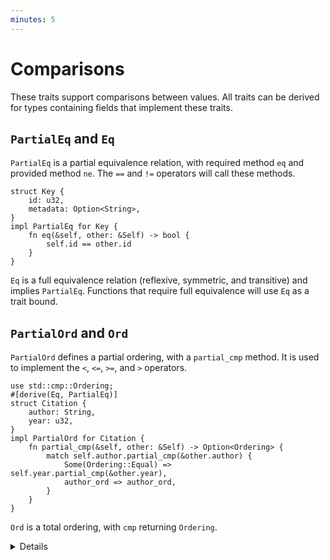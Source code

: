 ```yaml
---
minutes: 5
---
```


# Comparisons

These traits support comparisons between values. All traits can be derived for
types containing fields that implement these traits.

## `PartialEq` and `Eq`

`PartialEq` is a partial equivalence relation, with required method `eq` and
provided method `ne`. The `==` and `!=` operators will call these methods.

```rust,editable
struct Key {
    id: u32,
    metadata: Option<String>,
}
impl PartialEq for Key {
    fn eq(&self, other: &Self) -> bool {
        self.id == other.id
    }
}
```

`Eq` is a full equivalence relation (reflexive, symmetric, and transitive) and
implies `PartialEq`. Functions that require full equivalence will use `Eq` as a
trait bound.

## `PartialOrd` and `Ord`

`PartialOrd` defines a partial ordering, with a `partial_cmp` method. It is used
to implement the `<`, `<=`, `>=`, and `>` operators.

```rust,editable
use std::cmp::Ordering;
#[derive(Eq, PartialEq)]
struct Citation {
    author: String,
    year: u32,
}
impl PartialOrd for Citation {
    fn partial_cmp(&self, other: &Self) -> Option<Ordering> {
        match self.author.partial_cmp(&other.author) {
            Some(Ordering::Equal) => self.year.partial_cmp(&other.year),
            author_ord => author_ord,
        }
    }
}
```

`Ord` is a total ordering, with `cmp` returning `Ordering`.

<details>

- `PartialEq` can be implemented between different types, but `Eq` cannot,
  because it is reflexive:

  ```rust,editable
  struct Key {
      id: u32,
      metadata: Option<String>,
  }
  impl PartialEq<u32> for Key {
      fn eq(&self, other: &u32) -> bool {
          self.id == *other
      }
  }
  ```

- In practice, it's common to derive these traits, but uncommon to implement
  them.

- When comparing references in Rust, it will compare the value of the things
  pointed to, it will NOT compare the references themselves. That means that
  references to two different things can compare as equal if the values pointed
  to are the same:

  ```rust,editable
  fn main() {
      let a = "Hello";
      let b = String::from("Hello");
      assert_eq!(a, b);
  }
  ```

</details>
